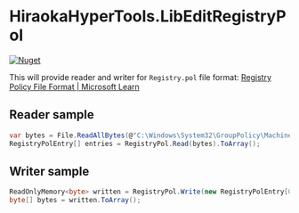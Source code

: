 # HiraokaHyperTools.LibEditRegistryPol

[![Nuget](https://img.shields.io/nuget/v/HiraokaHyperTools.LibEditRegistryPol)](https://www.nuget.org/packages/HiraokaHyperTools.LibEditRegistryPol)

This will provide reader and writer for `Registry.pol` file format: [Registry Policy File Format | Microsoft Learn](https://learn.microsoft.com/en-us/previous-versions/windows/desktop/policy/registry-policy-file-format)

## Reader sample

```cs
var bytes = File.ReadAllBytes(@"C:\Windows\System32\GroupPolicy\Machine\Registry.pol");
RegistryPolEntry[] entries = RegistryPol.Read(bytes).ToArray();
```

## Writer sample

```cs
ReadOnlyMemory<byte> written = RegistryPol.Write(new RegistryPolEntry[0]);
byte[] bytes = written.ToArray();
```
